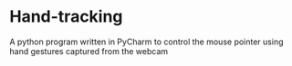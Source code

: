 # Hand-tracking
A python program written in PyCharm to control the mouse pointer using hand gestures captured from the webcam
